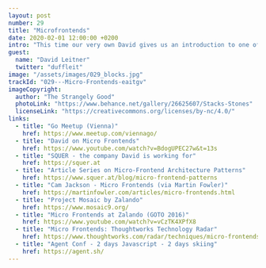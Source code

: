 ```yaml
---
layout: post
number: 29
title: "Microfrontends"
date: 2020-02-01 12:00:00 +0200
intro: "This time our very own David gives us an introduction to one of his favorite topics. Microfrontends may not be new, yet they are a recurring theme in various teams and companies. What they are about and where this idea is moving to, David will give us an overview."
guest:
  name: "David Leitner"
  twitter: "duffleit"
image: "/assets/images/029_blocks.jpg"
trackId: "029---Micro-Frontends-eaitgv"
imageCopyright:
  author: "The Strangely Good"
  photoLink: "https://www.behance.net/gallery/26625607/Stacks-Stones"
  licenseLink: "https://creativecommons.org/licenses/by-nc/4.0/"
links:
  - title: "Go Meetup (Vienna)"
    href: https://www.meetup.com/viennago/
  - title: "David on Micro Frontends"
    href: https://www.youtube.com/watch?v=BdogUPEC27w&t=13s
  - title: "SQUER - the company David is working for"
    href: https://squer.at
  - title: "Article Series on Micro-Frontend Architecture Patterns"
    href: https://www.squer.at/blog/micro-frontend-patterns
  - title: "Cam Jackson - Micro Frontends (via Martin Fowler)"
    href: https://martinfowler.com/articles/micro-frontends.html
  - title: "Project Mosaic by Zalando"
    href: https://www.mosaic9.org/
  - title: "Micro Frontends at Zalando (GOTO 2016)"
    href: https://www.youtube.com/watch?v=vCzTK4XPfX8
  - title: "Micro Frontends: Thoughtworks Technology Radar"
    href: https://www.thoughtworks.com/radar/techniques/micro-frontends
  - title: "Agent Conf - 2 days Javascript - 2 days skiing"
    href: https://agent.sh/
---
```

